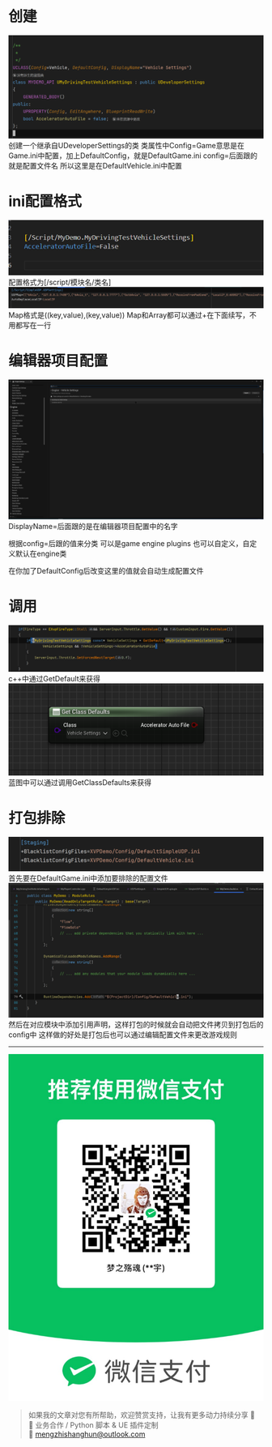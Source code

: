 # 创建
![](https://raw.githubusercontent.com/mengzhishanghun/mengzhishanghun/main/Blog/Assets/%E5%9B%BE%E7%89%87/Pasted%20image%2020240625172021.png)
创建一个继承自UDeveloperSettings的类
类属性中Config=Game意思是在Game.ini中配置，加上DefaultConfig，就是DefaultGame.ini
config=后面跟的就是配置文件名
所以这里是在DefaultVehicle.ini中配置



# ini配置格式
![](https://raw.githubusercontent.com/mengzhishanghun/mengzhishanghun/main/Blog/Assets/%E5%9B%BE%E7%89%87/Pasted%20image%2020240625172146.png)
配置格式为[/script/模块名/类名]
![](https://raw.githubusercontent.com/mengzhishanghun/mengzhishanghun/main/Blog/Assets/%E5%9B%BE%E7%89%87/Pasted%20image%2020240625172452.png)
Map格式是((key,value),(key,value))
Map和Array都可以通过+在下面续写，不用都写在一行

# 编辑器项目配置
![](https://raw.githubusercontent.com/mengzhishanghun/mengzhishanghun/main/Blog/Assets/%E5%9B%BE%E7%89%87/Pasted%20image%2020240625172736.png)
DisplayName=后面跟的是在编辑器项目配置中的名字

根据config=后跟的值来分类
可以是game engine plugins
也可以自定义，自定义默认在engine类

在你加了DefaultConfig后改变这里的值就会自动生成配置文件

# 调用
![](https://raw.githubusercontent.com/mengzhishanghun/mengzhishanghun/main/Blog/Assets/%E5%9B%BE%E7%89%87/Pasted%20image%2020240625172842.png)
c++中通过GetDefault来获得
![](https://raw.githubusercontent.com/mengzhishanghun/mengzhishanghun/main/Blog/Assets/%E5%9B%BE%E7%89%87/Pasted%20image%2020240625173213.png)
蓝图中可以通过调用GetClassDefaults来获得
# 打包排除
![](https://raw.githubusercontent.com/mengzhishanghun/mengzhishanghun/main/Blog/Assets/%E5%9B%BE%E7%89%87/Pasted%20image%2020240625173248.png)
首先要在DefaultGame.ini中添加要排除的配置文件
![](https://raw.githubusercontent.com/mengzhishanghun/mengzhishanghun/main/Blog/Assets/%E5%9B%BE%E7%89%87/Pasted%20image%2020240625173325.png)
然后在对应模块中添加引用声明，这样打包的时候就会自动把文件拷贝到打包后的config中
这样做的好处是打包后也可以通过编辑配置文件来更改游戏规则


---

![微信支付](https://raw.githubusercontent.com/mengzhishanghun/mengzhishanghun/main/PayCodes/WeChatPay.jpg)

> 如果我的文章对您有所帮助，欢迎赞赏支持，让我有更多动力持续分享 🙏  
> 💼 业务合作 / Python 脚本 & UE 插件定制  
> 📧 [mengzhishanghun@outlook.com](mengzhishanghun@outlook.com)